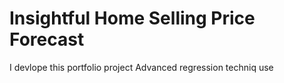 # Insightful Home Selling Price Forecast
I devlope this portfolio project Advanced regression techniq use
